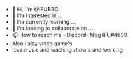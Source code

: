 - 👋 Hi, I’m @IFUBRO
- 👀 I’m interested in ...
- 🌱 I’m currently learning ...
- 💞️ I’m looking to collaborate on ...
- 📫 How to reach me - Discord- Mog IFU#4639 
- Also i play video game's 
- love music and waching show's and working 
<!---
IFUBRO/IFUBRO is a ✨ special ✨ repository because its `README.md` (this file) appears on your GitHub profile.
You can click the Preview link to take a look at your changes.
--->
